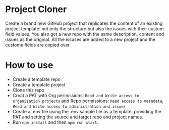# Project Cloner

Create a brand new GitHub project that replicates the content of an existing project template: not only the structure but also the issues with their custom field values. You also get a new repo with the same description, content and issues as the original. All the issuses are added to a new project and the custome fields are copied over.

# How to use
- Create a template repo
- Create a template project
- Clone this repo
- Creat a PAT with Org permissions: `Read and Write access to organization projects` and Repo permissions: `Read access to metadata`, `Read and Write access to administration and issues`
- Create a .env file using the .env.sample file as a template, providing the PAT and setting the source and target repo and project names.
- Run `npm install` and then `npm run start`.
